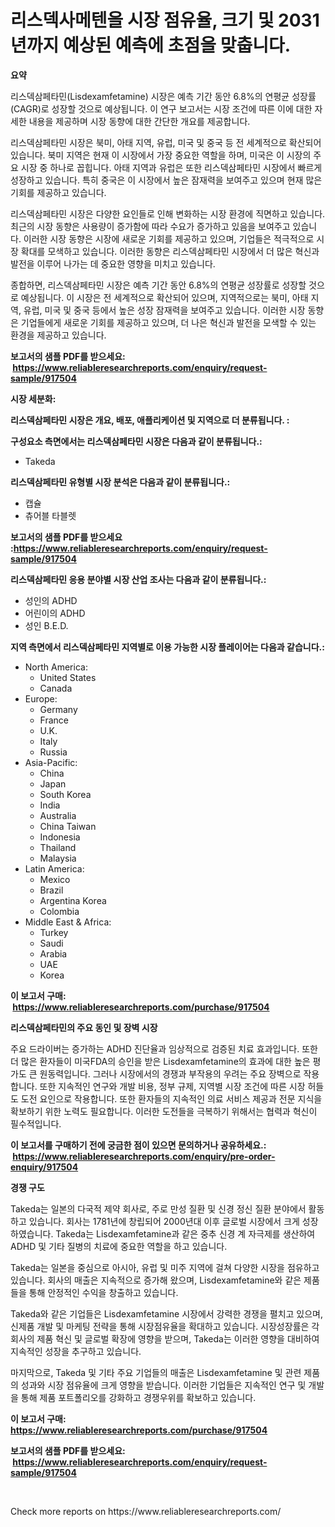 <p><h1>리스덱사메텐을 시장 점유율, 크기 및 2031년까지 예상된 예측에 초점을 맞춥니다.</h1></p><p><strong>요약</strong></p>
<p><p>리스덱삼페타민(Lisdexamfetamine) 시장은 예측 기간 동안 6.8%의 연평균 성장률(CAGR)로 성장할 것으로 예상됩니다. 이 연구 보고서는 시장 조건에 따른 이에 대한 자세한 내용을 제공하며 시장 동향에 대한 간단한 개요를 제공합니다.</p><p>리스덱삼페타민 시장은 북미, 아태 지역, 유럽, 미국 및 중국 등 전 세계적으로 확산되어 있습니다. 북미 지역은 현재 이 시장에서 가장 중요한 역할을 하며, 미국은 이 시장의 주요 시장 중 하나로 꼽힙니다. 아태 지역과 유럽은 또한 리스덱삼페타민 시장에서 빠르게 성장하고 있습니다. 특히 중국은 이 시장에서 높은 잠재력을 보여주고 있으며 현재 많은 기회를 제공하고 있습니다.</p><p>리스덱삼페타민 시장은 다양한 요인들로 인해 변화하는 시장 환경에 직면하고 있습니다. 최근의 시장 동향은 사용량이 증가함에 따라 수요가 증가하고 있음을 보여주고 있습니다. 이러한 시장 동향은 시장에 새로운 기회를 제공하고 있으며, 기업들은 적극적으로 시장 확대를 모색하고 있습니다. 이러한 동향은 리스덱삼페타민 시장에서 더 많은 혁신과 발전을 이루어 나가는 데 중요한 영향을 미치고 있습니다.</p><p>종합하면, 리스덱삼페타민 시장은 예측 기간 동안 6.8%의 연평균 성장률로 성장할 것으로 예상됩니다. 이 시장은 전 세계적으로 확산되어 있으며, 지역적으로는 북미, 아태 지역, 유럽, 미국 및 중국 등에서 높은 성장 잠재력을 보여주고 있습니다. 이러한 시장 동향은 기업들에게 새로운 기회를 제공하고 있으며, 더 나은 혁신과 발전을 모색할 수 있는 환경을 제공하고 있습니다.</p></p>
<p><strong>보고서의 샘플 PDF를 받으세요: &nbsp;<a href="https://www.reliableresearchreports.com/enquiry/request-sample/917504">https://www.reliableresearchreports.com/enquiry/request-sample/917504</a></strong></p>
<p><strong>시장 세분화:</strong></p>
<p><strong> 리스덱삼페타민 시장은 개요, 배포, 애플리케이션 및 지역으로 더 분류됩니다. :</strong></p>
<p><strong>구성요소 측면에서는 리스덱삼페타민 시장은 다음과 같이 분류됩니다.:</strong></p>
<p><ul><li>Takeda</li></ul></p>
<p><strong> 리스덱삼페타민 유형별 시장 분석은 다음과 같이 분류됩니다.:</strong></p>
<p><ul><li>캡슐</li><li>츄어블 타블렛</li></ul></p>
<p><strong>보고서의 샘플 PDF를 받으세요 :<a href="https://www.reliableresearchreports.com/enquiry/request-sample/917504">https://www.reliableresearchreports.com/enquiry/request-sample/917504</a></strong></p>
<p><strong> 리스덱삼페타민 응용 분야별 시장 산업 조사는 다음과 같이 분류됩니다.:</strong></p>
<p><ul><li>성인의 ADHD</li><li>어린이의 ADHD</li><li>성인 B.E.D.</li></ul></p>
<p><strong>지역 측면에서 리스덱삼페타민 지역별로 이용 가능한 시장 플레이어는 다음과 같습니다.:</strong></p>
<p><ul>
    <li>
        North America:
        <ul>
            <li>United States</li>
            <li>Canada</li>
        </ul>
    </li>
    <li>
        Europe:
        <ul>
            <li>Germany</li>
            <li>France</li>
            <li>U.K.</li>
            <li>Italy</li>
            <li>Russia</li>
        </ul>
    </li>
    <li>
        Asia-Pacific:
        <ul>
            <li>China</li>
            <li>Japan</li>
            <li>South Korea</li>
            <li>India</li>
            <li>Australia</li>
            <li>China Taiwan</li>
            <li>Indonesia</li>
            <li>Thailand</li>
            <li>Malaysia</li>
        </ul>
    </li>
    <li>
        Latin America:
        <ul>
            <li>Mexico</li>
            <li>Brazil</li>
            <li>Argentina Korea</li>
            <li>Colombia</li>
        </ul>
    </li>
    <li>
        Middle East & Africa:
        <ul>
            <li>Turkey</li>
            <li>Saudi</li>
            <li>Arabia</li>
            <li>UAE</li>
            <li>Korea</li>
        </ul>
    </li>
    </ul></p>
<p><strong>이 보고서 구매: &nbsp;<a href="https://www.reliableresearchreports.com/purchase/917504">https://www.reliableresearchreports.com/purchase/917504</a></strong></p>
<p><strong>리스덱삼페타민의 주요 동인 및 장벽 시장</strong></p>
<p><p>주요 드라이버는 증가하는 ADHD 진단율과 임상적으로 검증된 치료 효과입니다. 또한 더 많은 환자들이 미국FDA의 승인을 받은 Lisdexamfetamine의 효과에 대한 높은 평가도 큰 원동력입니다. 그러나 시장에서의 경쟁과 부작용의 우려는 주요 장벽으로 작용합니다. 또한 지속적인 연구와 개발 비용, 정부 규제, 지역별 시장 조건에 따른 시장 허들도 도전 요인으로 작용합니다. 또한 환자들의 지속적인 의료 서비스 제공과 전문 지식을 확보하기 위한 노력도 필요합니다. 이러한 도전들을 극복하기 위해서는 협력과 혁신이 필수적입니다.</p></p>
<p><strong>이 보고서를 구매하기 전에 궁금한 점이 있으면 문의하거나 공유하세요.: &nbsp;<a href="https://www.reliableresearchreports.com/enquiry/pre-order-enquiry/917504">https://www.reliableresearchreports.com/enquiry/pre-order-enquiry/917504</a></strong></p>
<p><strong>경쟁 구도</strong></p>
<p><p>Takeda는 일본의 다국적 제약 회사로, 주로 만성 질환 및 신경 정신 질환 분야에서 활동하고 있습니다. 회사는 1781년에 창립되어 2000년대 이후 글로벌 시장에서 크게 성장하였습니다. Takeda는 Lisdexamfetamine과 같은 중추 신경 계 자극제를 생산하여 ADHD 및 기타 질병의 치료에 중요한 역할을 하고 있습니다.</p><p>Takeda는 일본을 중심으로 아시아, 유럽 및 미주 지역에 걸쳐 다양한 시장을 점유하고 있습니다. 회사의 매출은 지속적으로 증가해 왔으며, Lisdexamfetamine와 같은 제품들을 통해 안정적인 수익을 창출하고 있습니다.</p><p>Takeda와 같은 기업들은 Lisdexamfetamine 시장에서 강력한 경쟁을 펼치고 있으며, 신제품 개발 및 마케팅 전략을 통해 시장점유율을 확대하고 있습니다. 시장성장률은 각 회사의 제품 혁신 및 글로벌 확장에 영향을 받으며, Takeda는 이러한 영향을 대비하여 지속적인 성장을 추구하고 있습니다.</p><p>마지막으로, Takeda 및 기타 주요 기업들의 매출은 Lisdexamfetamine 및 관련 제품의 성과와 시장 점유율에 크게 영향을 받습니다. 이러한 기업들은 지속적인 연구 및 개발을 통해 제품 포트폴리오를 강화하고 경쟁우위를 확보하고 있습니다.</p></p>
<p><strong>이 보고서 구매: &nbsp; <a href="https://www.reliableresearchreports.com/purchase/917504">https://www.reliableresearchreports.com/purchase/917504</a></strong></p>
<p><strong>보고서의 샘플 PDF를 받으세요: &nbsp;<a href="https://www.reliableresearchreports.com/enquiry/request-sample/917504">https://www.reliableresearchreports.com/enquiry/request-sample/917504</a></strong><strong></strong></p>
<p>&nbsp;</p>
<p>Check more reports on https://www.reliableresearchreports.com/</p>